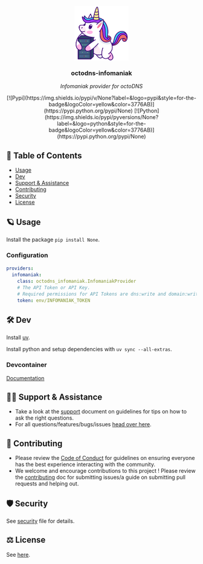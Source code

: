 <!-- template:begin:header -->
<!-- do not edit anything in this "template" block, its auto-generated by Pulumi -->
<div align="center">
<img src="https://raw.githubusercontent.com/m0nsterrr/octodns-infomaniak/main/docs/assets/logo.svg" align="center" width="144px" height="144px"/>

### octodns-infomaniak

_Infomaniak provider for octoDNS_

</div>

<div align="center">
[![Pypi](https://img.shields.io/pypi/v/None?label=&logo=pypi&style=for-the-badge&logoColor=yellow&color=3776AB)](https://pypi.python.org/pypi/None)
[![Python](https://img.shields.io/pypi/pyversions/None?label=&logo=python&style=for-the-badge&logoColor=yellow&color=3776AB)](https://pypi.python.org/pypi/None)


</div>
<!-- template:end:header -->
<!-- template:end:header -->

<!-- template:begin:table_of_content -->
<!-- do not edit anything in this "template" block, its auto-generated by Pulumi -->
## 🔗 Table of Contents
  - [Usage](#-usage)
  - [Dev](#%EF%B8%8F-dev)
  - [Support &amp; Assistance](#%EF%B8%8F-support--assistance)
  - [Contributing](#-contributing)
  - [Security](#%EF%B8%8F-security)
  - [License](#%EF%B8%8F-license)
<!-- template:end:table_of_content -->
<!-- template:end:table_of_content -->

<!-- template:begin:documentation -->
<!-- do not edit anything in this "template" block, its auto-generated by Pulumi -->

<!-- template:end:documentation -->
<!-- template:end:documentation -->

<!-- template:begin:usage -->
<!-- do not edit anything in this "template" block, its auto-generated by Pulumi -->
## 🪐 Usage
Install the package `pip install None`.
<!-- template:end:usage -->
<!-- template:end:usage -->

### Configuration
```yaml
providers:
  infomaniak:
    class: octodns_infomaniak.InfomaniakProvider
    # The API Token or API Key.
    # Required permissions for API Tokens are dns:write and domain:write (for DNSSEC).
    token: env/INFOMANIAK_TOKEN
```
<!-- template:begin:dev -->
<!-- do not edit anything in this "template" block, its auto-generated by Pulumi -->
## 🛠️ Dev
Install [uv](https://docs.astral.sh/uv/getting-started/installation/).

Install python and setup dependencies with `uv sync --all-extras`.
### Devcontainer
[Documentation](https://code.visualstudio.com/docs/devcontainers/containers)
<!-- template:end:dev -->
<!-- template:end:dev -->

<!-- template:begin:support -->
<!-- do not edit anything in this "template" block, its auto-generated by Pulumi -->
## 🙋‍♂️ Support & Assistance

* Take a look at the [support](.github/SUPPORT.md) document on
     guidelines for tips on how to ask the right questions.
* For all questions/features/bugs/issues [head over here](/../../issues/new/choose).
<!-- template:end:support -->
<!-- template:end:support -->

<!-- template:begin:contributing -->
<!-- do not edit anything in this "template" block, its auto-generated by Pulumi -->
## 🤝 Contributing

* Please review the [Code of Conduct](.github/CODE_OF_CONDUCT.md) for guidelines
    on ensuring everyone has the best experience interacting with the community.
* We welcome and encourage contributions to this project !
    Please review the [contributing](.github/CONTRIBUTING.md) doc for submitting
    issues/a guide on submitting pull requests and helping out.
<!-- template:end:contributing -->
<!-- template:end:contributing -->

<!-- template:begin:security -->
<!-- do not edit anything in this "template" block, its auto-generated by Pulumi -->
## 🛡️ Security

See [security](.github/SECURITY.md) file for details.
<!-- template:end:security -->
<!-- template:end:security -->

<!-- template:begin:license -->
<!-- do not edit anything in this "template" block, its auto-generated by Pulumi -->
## ⚖️ License

See [here](LICENSE).
<!-- template:end:license -->
<!-- template:end:license -->